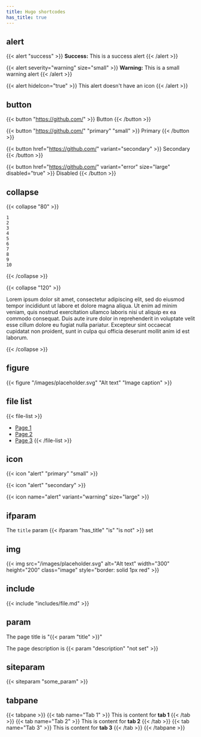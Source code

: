 ```yaml
---
title: Hugo shortcodes
has_title: true
---
```


## alert

{{< alert "success" >}}
  **Success:** This is a success alert
{{< /alert >}}

{{< alert severity="warning" size="small" >}}
  **Warning:** This is a small warning alert
{{< /alert >}}

{{< alert hideIcon="true" >}}
  This alert doesn't have an icon
{{< /alert >}}

## button

{{< button "https://github.com/" >}}
  Button
{{< /button >}}

{{< button "https://github.com/" "primary" "small" >}}
  Primary
{{< /button >}}

{{< button href="https://github.com/" variant="secondary" >}}
  Secondary
{{< /button >}}

{{< button href="https://github.com/" variant="error" size="large" disabled="true" >}}
  Disabled
{{< /button >}}

## collapse

{{< collapse "80" >}}
  ```
  1
  2
  3
  4
  5
  6
  7
  8
  9
  10
  ```
{{< /collapse >}}

{{< collapse "120" >}}

Lorem ipsum dolor sit amet, consectetur adipiscing elit, sed do eiusmod tempor
incididunt ut labore et dolore magna aliqua. Ut enim ad minim veniam, quis
nostrud exercitation ullamco laboris nisi ut aliquip ex ea commodo consequat.
Duis aute irure dolor in reprehenderit in voluptate velit esse cillum dolore eu
fugiat nulla pariatur. Excepteur sint occaecat cupidatat non proident, sunt in
culpa qui officia deserunt mollit anim id est laborum.

{{< /collapse >}}

## figure

{{< figure "/images/placeholder.svg" "Alt text" "Image caption" >}}

## file list

{{< file-list >}}
- [Page 1](#page1)
- [Page 2](#page2)
- [Page 3](#page3)
{{< /file-list >}}

## icon

{{< icon "alert" "primary" "small" >}}

{{< icon "alert" "secondary" >}}

{{< icon name="alert" variant="warning" size="large" >}}

## ifparam

The `title` param {{< ifparam "has_title" "is" "is not" >}} set

## img

{{< img src="/images/placeholder.svg" alt="Alt text" width="300" height="200" class="image" style="border: solid 1px red" >}}

## include

{{< include "includes/file.md" >}}

## param

The page title is "{{< param "title" >}}"

The page description is {{< param "description" "not set" >}}

## siteparam

{{< siteparam "some_param" >}}

## tabpane

{{< tabpane >}}
{{< tab name="Tab 1" >}}
  This is content for **tab 1**
{{< /tab >}}
{{< tab name="Tab 2" >}}
  This is content for **tab 2**
{{< /tab >}}
{{< tab name="Tab 3" >}}
  This is content for **tab 3**
{{< /tab >}}
{{< /tabpane >}}

